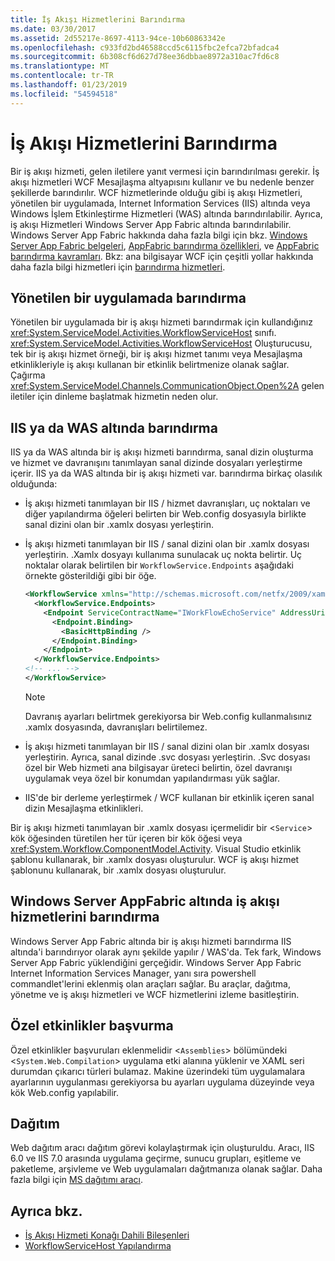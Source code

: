 ```yaml
---
title: İş Akışı Hizmetlerini Barındırma
ms.date: 03/30/2017
ms.assetid: 2d55217e-8697-4113-94ce-10b60863342e
ms.openlocfilehash: c933fd2bd46588ccd5c6115fbc2efca72bfadca4
ms.sourcegitcommit: 6b308cf6d627d78ee36dbbae8972a310ac7fd6c8
ms.translationtype: MT
ms.contentlocale: tr-TR
ms.lasthandoff: 01/23/2019
ms.locfileid: "54594518"
---
```

# <a name="hosting-workflow-services"></a>İş Akışı Hizmetlerini Barındırma
Bir iş akışı hizmeti, gelen iletilere yanıt vermesi için barındırılması gerekir. İş akışı hizmetleri WCF Mesajlaşma altyapısını kullanır ve bu nedenle benzer şekillerde barındırılır. WCF hizmetlerinde olduğu gibi iş akışı Hizmetleri, yönetilen bir uygulamada, Internet Information Services (IIS) altında veya Windows İşlem Etkinleştirme Hizmetleri (WAS) altında barındırılabilir. Ayrıca, iş akışı Hizmetleri Windows Server App Fabric altında barındırılabilir. Windows Server App Fabric hakkında daha fazla bilgi için bkz. [Windows Server App Fabric belgeleri](https://go.microsoft.com/fwlink/?LinkId=193037), [AppFabric barındırma özellikleri](https://go.microsoft.com/fwlink/?LinkId=196494), ve [AppFabric barındırma kavramları](https://go.microsoft.com/fwlink/?LinkId=196495). Bkz: ana bilgisayar WCF için çeşitli yollar hakkında daha fazla bilgi hizmetleri için [barındırma hizmetleri](../../../../docs/framework/wcf/hosting-services.md).

## <a name="hosting-in-a-managed-application"></a>Yönetilen bir uygulamada barındırma
 Yönetilen bir uygulamada bir iş akışı hizmeti barındırmak için kullandığınız <xref:System.ServiceModel.Activities.WorkflowServiceHost> sınıfı. <xref:System.ServiceModel.Activities.WorkflowServiceHost> Oluşturucusu, tek bir iş akışı hizmet örneği, bir iş akışı hizmet tanımı veya Mesajlaşma etkinlikleriyle iş akışı kullanan bir etkinlik belirtmenize olanak sağlar. Çağırma <xref:System.ServiceModel.Channels.CommunicationObject.Open%2A> gelen iletiler için dinleme başlatmak hizmetin neden olur.

## <a name="hosting-under-iis-or-was"></a>IIS ya da WAS altında barındırma
 IIS ya da WAS altında bir iş akışı hizmeti barındırma, sanal dizin oluşturma ve hizmet ve davranışını tanımlayan sanal dizinde dosyaları yerleştirme içerir. IIS ya da WAS altında bir iş akışı hizmeti var. barındırma birkaç olasılık olduğunda:

-   İş akışı hizmeti tanımlayan bir IIS / hizmet davranışları, uç noktaları ve diğer yapılandırma öğeleri belirten bir Web.config dosyasıyla birlikte sanal dizini olan bir .xamlx dosyası yerleştirin.

-   İş akışı hizmeti tanımlayan bir IIS / sanal dizini olan bir .xamlx dosyası yerleştirin. .Xamlx dosyayı kullanıma sunulacak uç nokta belirtir. Uç noktalar olarak belirtilen bir `WorkflowService.Endpoints` aşağıdaki örnekte gösterildiği gibi bir öğe.

    ```xml
    <WorkflowService xmlns="http://schemas.microsoft.com/netfx/2009/xaml/servicemodel"  xmlns:p1="http://schemas.microsoft.com/netfx/2009/xaml/activities" xmlns:sad="clr-namespace:System.Activities.Debugger;assembly=System.Activities" xmlns:x="http://schemas.microsoft.com/winfx/2006/xaml">
      <WorkflowService.Endpoints>
        <Endpoint ServiceContractName="IWorkFlowEchoService" AddressUri="">
          <Endpoint.Binding>
            <BasicHttpBinding />
          </Endpoint.Binding>
        </Endpoint>
      </WorkflowService.Endpoints>
    <!-- ... -->
    </WorkflowService>
    ```

    > [!NOTE]
    > Davranış ayarları belirtmek gerekiyorsa bir Web.config kullanmalısınız .xamlx dosyasında, davranışları belirtilemez.

-   İş akışı hizmeti tanımlayan bir IIS / sanal dizini olan bir .xamlx dosyası yerleştirin. Ayrıca, sanal dizinde .svc dosyası yerleştirin. .Svc dosyası özel bir Web hizmeti ana bilgisayar üreteci belirtin, özel davranışı uygulamak veya özel bir konumdan yapılandırması yük sağlar.

-   IIS'de bir derleme yerleştirmek / WCF kullanan bir etkinlik içeren sanal dizin Mesajlaşma etkinlikleri.

 Bir iş akışı hizmeti tanımlayan bir .xamlx dosyası içermelidir bir <`Service`> kök öğesinden türetilen her tür içeren bir kök öğesi veya <xref:System.Workflow.ComponentModel.Activity>. Visual Studio etkinlik şablonu kullanarak, bir .xamlx dosyası oluşturulur. WCF iş akışı hizmet şablonunu kullanarak, bir .xamlx dosyası oluşturulur.

## <a name="hosting-workflow-services-under-windows-server-app-fabric"></a>Windows Server AppFabric altında iş akışı hizmetlerini barındırma
 Windows Server App Fabric altında bir iş akışı hizmeti barındırma IIS altında'i barındırıyor olarak aynı şekilde yapılır / WAS'da. Tek fark, Windows Server App Fabric yüklendiğini gerçeğidir. Windows Server App Fabric Internet Information Services Manager, yanı sıra powershell commandlet'lerini eklenmiş olan araçları sağlar. Bu araçlar, dağıtma, yönetme ve iş akışı hizmetleri ve WCF hizmetlerini izleme basitleştirin.

## <a name="referencing-custom-activities"></a>Özel etkinlikler başvurma
 Özel etkinlikler başvuruları eklenmelidir <`Assemblies`> bölümündeki <`System.Web.Compilation`> uygulama etki alanına yüklenir ve XAML seri durumdan çıkarıcı türleri bulamaz. Makine üzerindeki tüm uygulamalara ayarlarının uygulanması gerekiyorsa bu ayarları uygulama düzeyinde veya kök Web.config yapılabilir.

## <a name="deployment"></a>Dağıtım
 Web dağıtım aracı dağıtım görevi kolaylaştırmak için oluşturuldu. Aracı, IIS 6.0 ve IIS 7.0 arasında uygulama geçirme, sunucu grupları, eşitleme ve paketleme, arşivleme ve Web uygulamaları dağıtmanıza olanak sağlar. Daha fazla bilgi için [MS dağıtımı aracı](https://go.microsoft.com/fwlink/?LinkId=178690).

## <a name="see-also"></a>Ayrıca bkz.

- [İş Akışı Hizmeti Konağı Dahili Bileşenleri](../../../../docs/framework/wcf/feature-details/workflow-service-host-internals.md)
- [WorkflowServiceHost Yapılandırma](../../../../docs/framework/wcf/feature-details/configuring-workflowservicehost.md)